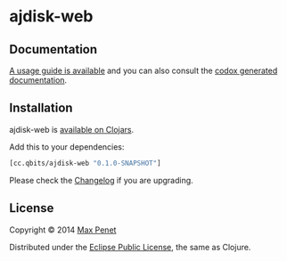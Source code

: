 # ajdisk-web
<!-- [![Build Status](https://secure.travis-ci.org/mpenet/ajdisk-web.png?branch=master)](http://travis-ci.org/mpenet/ajdisk-web) -->

## Documentation

[A usage guide is available](https://github.com/mpenet/ajdisk-web/blob/master/docs/guide.md)
and you can also consult the
[codox generated documentation](http://mpenet.github.com/ajdisk-web/#docs).

## Installation

ajdisk-web is [available on Clojars](https://clojars.org/cc.qbits/ajdisk-web).

Add this to your dependencies:

```clojure
[cc.qbits/ajdisk-web "0.1.0-SNAPSHOT"]
```

Please check the
[Changelog](https://github.com/mpenet/ajdisk-web/blob/master/CHANGELOG.md)
if you are upgrading.

## License

Copyright © 2014 [Max Penet](http://twitter.com/mpenet)

Distributed under the
[Eclipse Public License](http://www.eclipse.org/legal/epl-v10.html),
the same as Clojure.
